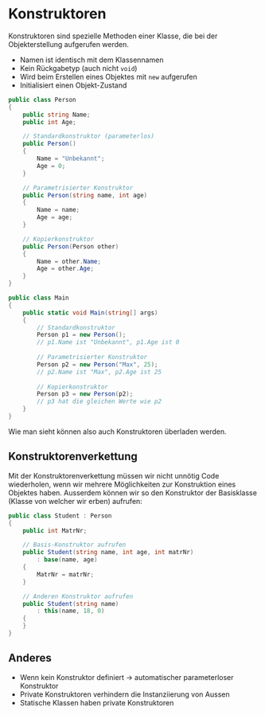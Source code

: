 # Konstruktoren

Konstruktoren sind spezielle Methoden einer Klasse, die bei der Objekterstellung aufgerufen werden.

- Namen ist identisch mit dem Klassennamen
- Kein Rückgabetyp (auch nicht `void`)
- Wird beim Erstellen eines Objektes mit `new` aufgerufen
- Initialisiert einen Objekt-Zustand

````C#
public class Person
{
    public string Name;
    public int Age;

    // Standardkonstruktor (parameterlos)
    public Person()
    {
        Name = "Unbekannt";
        Age = 0;
    }

    // Parametrisierter Konstruktor
    public Person(string name, int age)
    {
        Name = name;
        Age = age;
    }

    // Kopierkonstruktor
    public Person(Person other)
    {
        Name = other.Name;
        Age = other.Age;
    }
}

public class Main 
{
    public static void Main(string[] args)
    {
        // Standardkonstruktor
        Person p1 = new Person();
        // p1.Name ist "Unbekannt", p1.Age ist 0
    
        // Parametrisierter Konstruktor
        Person p2 = new Person("Max", 25);
        // p2.Name ist "Max", p2.Age ist 25
    
        // Kopierkonstruktor
        Person p3 = new Person(p2);
        // p3 hat die gleichen Werte wie p2
    }
}
````

Wie man sieht können also auch Konstruktoren überladen werden.

## Konstruktorenverkettung

Mit der Konstruktorenverkettung müssen wir nicht unnötig Code wiederholen, wenn wir mehrere Möglichkeiten zur Konstruktion eines Objektes haben.
Ausserdem können wir so den Konstruktor der Basisklasse (Klasse von welcher wir erben) aufrufen:

````C#
public class Student : Person
{
    public int MatrNr;

    // Basis-Konstruktor aufrufen
    public Student(string name, int age, int matrNr) 
        : base(name, age)
    {
        MatrNr = matrNr;
    }

    // Anderen Konstruktor aufrufen
    public Student(string name) 
        : this(name, 18, 0)
    {
    }
}
````

## Anderes

- Wenn kein Konstruktor definiert &rarr; automatischer parameterloser Konstruktor
- Private Konstruktoren verhindern die Instanziierung von Aussen
- Statische Klassen haben private Konstruktoren
